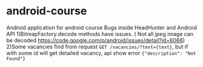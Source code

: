 android-course
==============

Android application for android course
Bugs inside HeadHunter and Android API
1)BitmapFactory.decode methods have issues. ( Not all jpeg image can be decoded https://code.google.com/p/android/issues/detail?id=6066)
2)Some vacancies find from request `GET /vacancies/?text={text}`, but if with some id will get detailed vacancy, api show error `{"description": "Not Found"}`